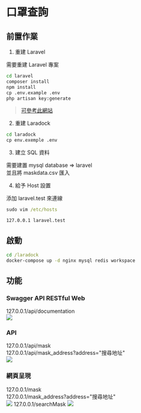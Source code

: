 # 口罩查詢

## 前置作業

1. 重建 Laravel

需要重建 Laravel 專案 <br>

```cmd
cd laravel
composer install
npm install
cp .env.example .env
php artisan key:generate
```
>[可參考此網站](https://campus-xoops.tn.edu.tw/modules/tad_book3/page.php?tbdsn=1255) 

2. 重建 Laradock

``` cmd
cd laradock
cp env.exemple .env
```

3. 建立 SQL 資料

需要建置 mysql database => laravel <br>
並且將 maskdata.csv 匯入 <br>

4. 給予 Host 設置

添加 laravel.test 來連線 <br>
``` cmd
sudo vim /etc/hosts

127.0.0.1 laravel.test
```

## 啟動

```cmd
cd /laradock
docker-compose up -d nginx mysql redis workspace
```

## 功能

### Swagger API RESTful Web
127.0.0.1/api/documentation <br>
![](https://i.imgur.com/mNXCe2x.png)

### API
127.0.0.1/api/mask <br>
127.0.0.1/api/mask_address?address="搜尋地址"<br>
![](https://i.imgur.com/4iguDG6.png)


### 網頁呈現
127.0.0.1/mask <br>
127.0.0.1/mask_address?address="搜尋地址" <br>
![](https://i.imgur.com/WSL3Hl8.png)
127.0.0.1/searchMask
![](https://i.imgur.com/eOybyDx.png)
